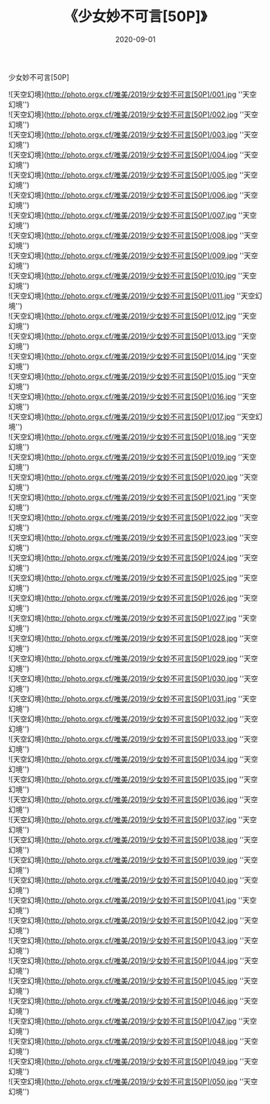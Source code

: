 ﻿---
layout: post
title: 《少女妙不可言[50P]》
date: 2020-09-01
img: http://photo.orgx.cf/唯美/2019/少女妙不可言[50P]/000.jpg
tags: [美女,清纯,唯美]
---

少女妙不可言[50P]



![天空幻境](http://photo.orgx.cf/唯美/2019/少女妙不可言[50P]/001.jpg ''天空幻境'')<br>
![天空幻境](http://photo.orgx.cf/唯美/2019/少女妙不可言[50P]/002.jpg ''天空幻境'')<br>
![天空幻境](http://photo.orgx.cf/唯美/2019/少女妙不可言[50P]/003.jpg ''天空幻境'')<br>
![天空幻境](http://photo.orgx.cf/唯美/2019/少女妙不可言[50P]/004.jpg ''天空幻境'')<br>
![天空幻境](http://photo.orgx.cf/唯美/2019/少女妙不可言[50P]/005.jpg ''天空幻境'')<br>
![天空幻境](http://photo.orgx.cf/唯美/2019/少女妙不可言[50P]/006.jpg ''天空幻境'')<br>
![天空幻境](http://photo.orgx.cf/唯美/2019/少女妙不可言[50P]/007.jpg ''天空幻境'')<br>
![天空幻境](http://photo.orgx.cf/唯美/2019/少女妙不可言[50P]/008.jpg ''天空幻境'')<br>
![天空幻境](http://photo.orgx.cf/唯美/2019/少女妙不可言[50P]/009.jpg ''天空幻境'')<br>
![天空幻境](http://photo.orgx.cf/唯美/2019/少女妙不可言[50P]/010.jpg ''天空幻境'')<br>
![天空幻境](http://photo.orgx.cf/唯美/2019/少女妙不可言[50P]/011.jpg ''天空幻境'')<br>
![天空幻境](http://photo.orgx.cf/唯美/2019/少女妙不可言[50P]/012.jpg ''天空幻境'')<br>
![天空幻境](http://photo.orgx.cf/唯美/2019/少女妙不可言[50P]/013.jpg ''天空幻境'')<br>
![天空幻境](http://photo.orgx.cf/唯美/2019/少女妙不可言[50P]/014.jpg ''天空幻境'')<br>
![天空幻境](http://photo.orgx.cf/唯美/2019/少女妙不可言[50P]/015.jpg ''天空幻境'')<br>
![天空幻境](http://photo.orgx.cf/唯美/2019/少女妙不可言[50P]/016.jpg ''天空幻境'')<br>
![天空幻境](http://photo.orgx.cf/唯美/2019/少女妙不可言[50P]/017.jpg ''天空幻境'')<br>
![天空幻境](http://photo.orgx.cf/唯美/2019/少女妙不可言[50P]/018.jpg ''天空幻境'')<br>
![天空幻境](http://photo.orgx.cf/唯美/2019/少女妙不可言[50P]/019.jpg ''天空幻境'')<br>
![天空幻境](http://photo.orgx.cf/唯美/2019/少女妙不可言[50P]/020.jpg ''天空幻境'')<br>
![天空幻境](http://photo.orgx.cf/唯美/2019/少女妙不可言[50P]/021.jpg ''天空幻境'')<br>
![天空幻境](http://photo.orgx.cf/唯美/2019/少女妙不可言[50P]/022.jpg ''天空幻境'')<br>
![天空幻境](http://photo.orgx.cf/唯美/2019/少女妙不可言[50P]/023.jpg ''天空幻境'')<br>
![天空幻境](http://photo.orgx.cf/唯美/2019/少女妙不可言[50P]/024.jpg ''天空幻境'')<br>
![天空幻境](http://photo.orgx.cf/唯美/2019/少女妙不可言[50P]/025.jpg ''天空幻境'')<br>
![天空幻境](http://photo.orgx.cf/唯美/2019/少女妙不可言[50P]/026.jpg ''天空幻境'')<br>
![天空幻境](http://photo.orgx.cf/唯美/2019/少女妙不可言[50P]/027.jpg ''天空幻境'')<br>
![天空幻境](http://photo.orgx.cf/唯美/2019/少女妙不可言[50P]/028.jpg ''天空幻境'')<br>
![天空幻境](http://photo.orgx.cf/唯美/2019/少女妙不可言[50P]/029.jpg ''天空幻境'')<br>
![天空幻境](http://photo.orgx.cf/唯美/2019/少女妙不可言[50P]/030.jpg ''天空幻境'')<br>
![天空幻境](http://photo.orgx.cf/唯美/2019/少女妙不可言[50P]/031.jpg ''天空幻境'')<br>
![天空幻境](http://photo.orgx.cf/唯美/2019/少女妙不可言[50P]/032.jpg ''天空幻境'')<br>
![天空幻境](http://photo.orgx.cf/唯美/2019/少女妙不可言[50P]/033.jpg ''天空幻境'')<br>
![天空幻境](http://photo.orgx.cf/唯美/2019/少女妙不可言[50P]/034.jpg ''天空幻境'')<br>
![天空幻境](http://photo.orgx.cf/唯美/2019/少女妙不可言[50P]/035.jpg ''天空幻境'')<br>
![天空幻境](http://photo.orgx.cf/唯美/2019/少女妙不可言[50P]/036.jpg ''天空幻境'')<br>
![天空幻境](http://photo.orgx.cf/唯美/2019/少女妙不可言[50P]/037.jpg ''天空幻境'')<br>
![天空幻境](http://photo.orgx.cf/唯美/2019/少女妙不可言[50P]/038.jpg ''天空幻境'')<br>
![天空幻境](http://photo.orgx.cf/唯美/2019/少女妙不可言[50P]/039.jpg ''天空幻境'')<br>
![天空幻境](http://photo.orgx.cf/唯美/2019/少女妙不可言[50P]/040.jpg ''天空幻境'')<br>
![天空幻境](http://photo.orgx.cf/唯美/2019/少女妙不可言[50P]/041.jpg ''天空幻境'')<br>
![天空幻境](http://photo.orgx.cf/唯美/2019/少女妙不可言[50P]/042.jpg ''天空幻境'')<br>
![天空幻境](http://photo.orgx.cf/唯美/2019/少女妙不可言[50P]/043.jpg ''天空幻境'')<br>
![天空幻境](http://photo.orgx.cf/唯美/2019/少女妙不可言[50P]/044.jpg ''天空幻境'')<br>
![天空幻境](http://photo.orgx.cf/唯美/2019/少女妙不可言[50P]/045.jpg ''天空幻境'')<br>
![天空幻境](http://photo.orgx.cf/唯美/2019/少女妙不可言[50P]/046.jpg ''天空幻境'')<br>
![天空幻境](http://photo.orgx.cf/唯美/2019/少女妙不可言[50P]/047.jpg ''天空幻境'')<br>
![天空幻境](http://photo.orgx.cf/唯美/2019/少女妙不可言[50P]/048.jpg ''天空幻境'')<br>
![天空幻境](http://photo.orgx.cf/唯美/2019/少女妙不可言[50P]/049.jpg ''天空幻境'')<br>
![天空幻境](http://photo.orgx.cf/唯美/2019/少女妙不可言[50P]/050.jpg ''天空幻境'')<br>